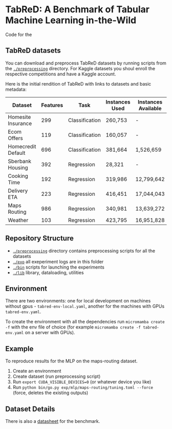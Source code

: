 # TabReD: A Benchmark of Tabular Machine Learning in-the-Wild

Code for the 

> 

## TabReD datasets 

You can download and preprocess TabReD datasets by running scripts from the
[`./preprocessing`](./preprocessing) directory. For Kaggle datasets you shoul enroll the respective
competitions and have a Kaggle account.

Here is the initial rendition of TabReD with links to datasets and basic metadata:

| Dataset            | Features | Task           | Instances Used | Instances Available | Link                                                                                       |
|--------------------|----------|----------------|----------------|---------------------|--------------------------------------------------------------------------------------------|
| Homesite Insurance | 299      | Classification | 260,753        | -                   | [Competition](https://www.kaggle.com/competitions/homesite-quote-conversion)               |
| Ecom Offers        | 119      | Classification | 160,057        | -                   | [Competition](https://www.kaggle.com/c/acquire-valued-shoppers-challenge)                  |
| Homecredit Default | 696      | Classification | 381,664        | 1,526,659           | [Competition](https://www.kaggle.com/competitions/home-credit-credit-risk-model-stability) |
| Sberbank Housing   | 392      | Regression     | 28,321         | -                   | [Competition](https://www.kaggle.com/competitions/sberbank-russian-housing-market)         |
| Cooking Time       | 192      | Regression     | 319,986        | 12,799,642          | [Dataset](https://www.kaggle.com/datasets/pcovkrd84mejm/cooking-time)                      |
| Delivery ETA       | 223      | Regression     | 416,451        | 17,044,043          | [Dataset](https://www.kaggle.com/datasets/pcovkrd84mejm/delivery-eta)                      |
| Maps Routing       | 986      | Regression     | 340,981        | 13,639,272          | [Dataset](https://www.kaggle.com/datasets/pcovkrd84mejm/tabred-weather)                    |
| Weather            | 103      | Regression     | 423,795        | 16,951,828          | [Dataset](https://www.kaggle.com/datasets/pcovkrd84mejm/maps-routing)                      |

## Repository Structure

- [`./preprocessing`](./preprocessing) directory contains preprocessing scripts for all the datasets
- [`./exp`](./exp) all exeperiment logs are in this folder
- [`./bin`](./bin) scripts for launching the experiments
- [`./lib`](./lib) library, dataloading, utilities 

## Environment

There are two environments: one for local development on machines without gpus -
`tabred-env-local.yaml`, another for the machines with GPUs `tabred-env.yaml`.

To create the environment with all the dependencies run `micromamba create -f` with the env file of
choice (for example `micromamba create -f tabred-env.yaml` on a server with GPUs).

## Example

To reproduce results for the MLP on the maps-routing dataset.

1. Create an environment
2. Create dataset (run preprocessing script)
3. Run `export CUDA_VISIBLE_DEVICES=0` (or whatever device you like)
4. Run `python bin/go.py exp/mlp/maps-routing/tuning.toml --force` (force, deletes the existing outputs)

## Dataset Details

There is also a [datasheet](./datasheet.md) for the benchmark.
